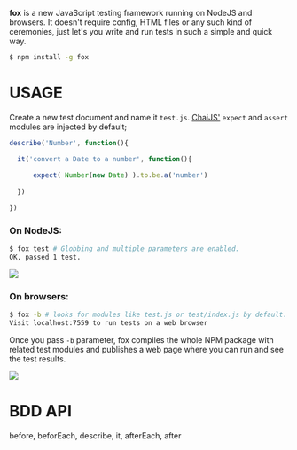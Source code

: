 **fox** is a new JavaScript testing framework running on NodeJS and browsers. 
It doesn't require config, HTML files or any such kind of ceremonies, 
just let's you write and run tests in such a simple and quick way.

```bash
$ npm install -g fox
```

# USAGE

Create a new test document and name it `test.js`. [ChaiJS'](http://chaijs.com) `expect` and `assert` modules are injected by default;

```js
describe('Number', function(){

  it('convert a Date to a number', function(){
      
      expect( Number(new Date) ).to.be.a('number')
      
  })

})
```

### On NodeJS:

```bash
$ fox test # Globbing and multiple parameters are enabled.
OK, passed 1 test.
```

![](https://dl.dropbox.com/s/agkrqwdrw3jlfhs/fox_cli.png?token_hash=AAET5mc15WE-bx9WlW0CLmZwk4N0K0qgcT9PMh72NX_KCA)

### On browsers:

```bash
$ fox -b # looks for modules like test.js or test/index.js by default.
Visit localhost:7559 to run tests on a web browser
```

Once you pass `-b` parameter, fox compiles the whole NPM package with related
test modules and publishes a web page where you can run and see the test results.

![](https://dl.dropbox.com/s/vxqjrcs21lkyu31/fox_browsers.png?token_hash=AAGmgetvrDsTtDSypyyWiI1jhH2rJqQkBSrghjypyj2k1Q)

# BDD API

before, beforEach, describe, it, afterEach, after
